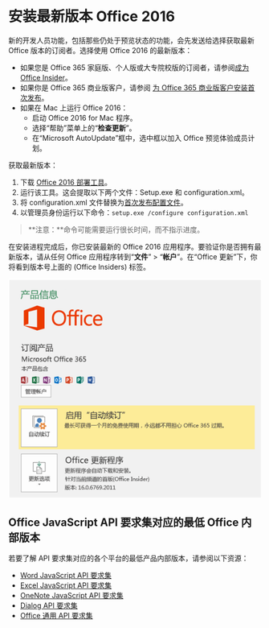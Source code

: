 # <a name="install-the-latest-version-of-office-2016"></a>安装最新版本 Office 2016

新的开发人员功能，包括那些仍处于预览状态的功能，会先发送给选择获取最新 Office 版本的订阅者。选择使用 Office 2016 的最新版本： 

- 如果您是 Office 365 家庭版、个人版或大专院校版的订阅者，请参阅[成为 Office Insider](https://products.office.com/en-us/office-insider)。
- 如果你是 Office 365 商业版客户，请参阅 [为 Office 365 商业版客户安装首次发布](https://support.office.com/en-us/article/Install-the-First-Release-build-for-Office-365-for-business-customers-4dd8ba40-73c0-4468-b778-c7b744d03ead?ui=en-US&rs=en-US&ad=US)。
- 如果在 Mac 上运行 Office 2016：
    - 启动 Office 2016 for Mac 程序。
    - 选择“帮助”菜单上的“**检查更新**”。
    - 在“Microsoft AutoUpdate”框中，选中框以加入 Office 预览体验成员计划。 

获取最新版本： 

1. 下载 [Office 2016 部署工具](https://www.microsoft.com/en-us/download/details.aspx?id=49117)。 
2. 运行该工具。这会提取以下两个文件：Setup.exe 和 configuration.xml。
3. 将 configuration.xml 文件替换为[首次发布配置文件](https://raw.githubusercontent.com/OfficeDev/Office-Add-in-Commands-Samples/master/Tools/FirstReleaseConfig/configuration.xml)。
4. 以管理员身份运行以下命令：`setup.exe /configure configuration.xml` 

>**注意：**命令可能需要运行很长时间，而不指示进度。

在安装进程完成后，你已安装最新的 Office 2016 应用程序。要验证你是否拥有最新版本，请从任何 Office 应用程序转到“**文件**” > “**帐户**”。在“Office 更新”下，你将看到版本号上面的 (Office Insiders) 标签。

![显示产品信息的屏幕截图（带有 Office Insiders 标签）](../images/officeinsider.PNG)

## <a name="minimum-office-builds-for-office-javascript-api-requirement-sets"></a>Office JavaScript API 要求集对应的最低 Office 内部版本

若要了解 API 要求集对应的各个平台的最低产品内部版本，请参阅以下资源：

- [Word JavaScript API 要求集](../../reference/requirement-sets/word-api-requirement-sets.md)
- [Excel JavaScript API 要求集](../../reference/requirement-sets/excel-api-requirement-sets.md)
- [OneNote JavaScript API 要求集](../../reference/requirement-sets/onenote-api-requirement-sets.md)
- [Dialog API 要求集](../../reference/requirement-sets/dialog-api-requirement-sets.md)
- [Office 通用 API 要求集](../../reference/requirement-sets/office-add-in-requirement-sets.md)
